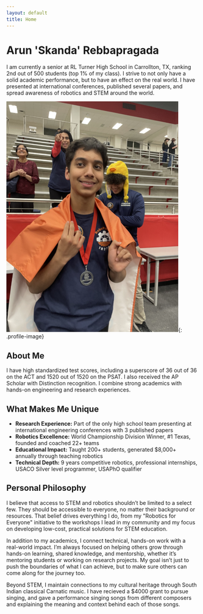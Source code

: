 ```yaml
---
layout: default
title: Home
---
```


# Arun 'Skanda' Rebbapragada

I am currently a senior at RL Turner High School in Carrollton, TX, ranking 2nd out of 500 students (top 1% of my class). I strive to not only have a solid academic performance, but to have an effect on the real world. I have presented at international conferences, published several papers, and spread awareness of robotics and STEM around the world.

![Profile Picture](assets/images/frontpagepicture.png){: .profile-image}

## About Me

I have high standardized test scores, including a superscore of 36 out of 36 on the ACT and 1520 out of 1520 on the PSAT. I also received the AP Scholar with Distinction recognition. I combine strong academics with hands-on engineering and research experiences.

## What Makes Me Unique

- **Research Experience:** Part of the only high school team presenting at international engineering conferences with 3 published papers
- **Robotics Excellence:** World Championship Division Winner, #1 Texas, founded and coached 22+ teams
- **Educational Impact:** Taught 200+ students, generated $8,000+ annually through teaching robotics
- **Technical Depth:** 9 years competitive robotics, professional internships, USACO Silver level programmer, USAPhO qualifier

## Personal Philosophy

I believe that access to STEM and robotics shouldn’t be limited to a select few. They should be accessible to everyone, no matter their background or resources. That belief drives everything I do, from my "Robotics for Everyone" initiative to the workshops I lead in my community and my focus on developing low-cost, practical solutions for STEM education.

In addition to my academics, I connect technical, hands-on work with a real-world impact. I’m always focused on helping others grow through hands-on learning, shared knowledge, and mentorship, whether it’s mentoring students or working on research projects. My goal isn’t just to push the boundaries of what I can achieve, but to make sure others can come along for the journey too.

Beyond STEM, I maintain connections to my cultural heritage through South Indian classical Carnatic music. I have recieved a $4000 grant to pursue singing, and gave a performance singing songs from different composers and explaining the meaning and context behind each of those songs. 


<br>